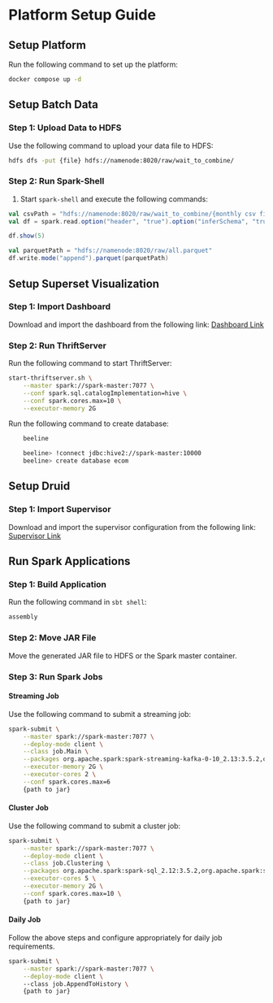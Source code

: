 # Platform Setup Guide

## Setup Platform
Run the following command to set up the platform:
```bash
docker compose up -d
```

## Setup Batch Data

### Step 1: Upload Data to HDFS
Use the following command to upload your data file to HDFS:
```bash
hdfs dfs -put {file} hdfs://namenode:8020/raw/wait_to_combine/
```

### Step 2: Run Spark-Shell
1. Start `spark-shell` and execute the following commands:

```scala
val csvPath = "hdfs://namenode:8020/raw/wait_to_combine/{monthly csv file}"
val df = spark.read.option("header", "true").option("inferSchema", "true").csv(csvPath)

df.show(5)

val parquetPath = "hdfs://namenode:8020/raw/all.parquet"
df.write.mode("append").parquet(parquetPath)
```

## Setup Superset Visualization

### Step 1: Import Dashboard
Download and import the dashboard from the following link:
[Dashboard Link](https://drive.google.com/drive/u/0/folders/1meYCbYKMbTmV2aIoOXX8a4JP5MGTrnEa)

### Step 2: Run ThriftServer
Run the following command to start ThriftServer:
```bash
start-thriftserver.sh \
    --master spark://spark-master:7077 \
    --conf spark.sql.catalogImplementation=hive \
    --conf spark.cores.max=10 \
    --executor-memory 2G
```
Run the following command to create database:
```bash
    beeline
```
```bash
    beeline> !connect jdbc:hive2://spark-master:10000
    beeline> create database ecom
```
## Setup Druid

### Step 1: Import Supervisor
Download and import the supervisor configuration from the following link:
[Supervisor Link](https://drive.google.com/drive/u/0/folders/1meYCbYKMbTmV2aIoOXX8a4JP5MGTrnEa)

## Run Spark Applications

### Step 1: Build Application
Run the following command in `sbt shell`:
```bash
assembly
```

### Step 2: Move JAR File
Move the generated JAR file to HDFS or the Spark master container.

### Step 3: Run Spark Jobs
#### Streaming Job
Use the following command to submit a streaming job:
```bash
spark-submit \
    --master spark://spark-master:7077 \
    --deploy-mode client \
    --class job.Main \
    --packages org.apache.spark:spark-streaming-kafka-0-10_2.13:3.5.2,org.apache.kafka:kafka-clients:3.5.2,org.apache.spark:spark-sql-kafka-0-10_2.13:3.5.2 \
    --executor-memory 2G \
    --executor-cores 2 \
    --conf spark.cores.max=6
    {path to jar}
```

#### Cluster Job
Use the following command to submit a cluster job:
```bash
spark-submit \
    --master spark://spark-master:7077 \
    --deploy-mode client \
    --class job.Clustering \
    --packages org.apache.spark:spark-sql_2.12:3.5.2,org.apache.spark:spark-mllib_2.12:3.5.2 \
    --executor-cores 5 \
    --executor-memory 2G \
    --conf spark.cores.max=10 \
    {path to jar}
```

#### Daily Job
Follow the above steps and configure appropriately for daily job requirements.
```bash
spark-submit \
    --master spark://spark-master:7077 \
    --deploy-mode client \ 
    --class job.AppendToHistory \
    {path to jar}
```